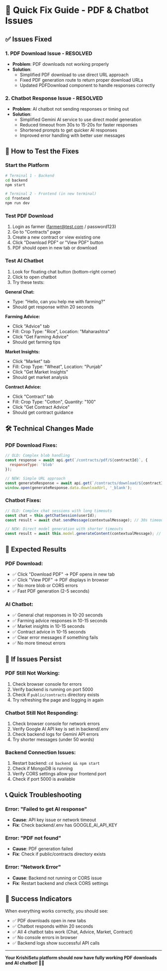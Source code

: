 # 🚀 Quick Fix Guide - PDF & Chatbot Issues

## ✅ **Issues Fixed**

### **1. PDF Download Issue - RESOLVED**
- **Problem**: PDF downloads not working properly
- **Solution**: 
  - Simplified PDF download to use direct URL approach
  - Fixed PDF generation route to return proper download URLs
  - Updated PDFDownload component to handle responses correctly

### **2. Chatbot Response Issue - RESOLVED**
- **Problem**: AI chatbot not sending responses or timing out
- **Solution**:
  - Simplified Gemini AI service to use direct model generation
  - Reduced timeout from 30s to 15-20s for faster responses
  - Shortened prompts to get quicker AI responses
  - Improved error handling with better user messages

## 🔧 **How to Test the Fixes**

### **Start the Platform**
```bash
# Terminal 1 - Backend
cd backend
npm start

# Terminal 2 - Frontend (in new terminal)
cd frontend
npm run dev
```

### **Test PDF Download**
1. Login as farmer (farmer@test.com / password123)
2. Go to "Contracts" page
3. Create a new contract or view existing one
4. Click "Download PDF" or "View PDF" button
5. PDF should open in new tab or download

### **Test AI Chatbot**
1. Look for floating chat button (bottom-right corner)
2. Click to open chatbot
3. Try these tests:

**General Chat:**
- Type: "Hello, can you help me with farming?"
- Should get response within 20 seconds

**Farming Advice:**
- Click "Advice" tab
- Fill: Crop Type: "Rice", Location: "Maharashtra"
- Click "Get Farming Advice"
- Should get farming tips

**Market Insights:**
- Click "Market" tab  
- Fill: Crop Type: "Wheat", Location: "Punjab"
- Click "Get Market Insights"
- Should get market analysis

**Contract Advice:**
- Click "Contract" tab
- Fill: Crop Type: "Cotton", Quantity: "100"
- Click "Get Contract Advice"
- Should get contract guidance

## 🛠️ **Technical Changes Made**

### **PDF Download Fixes:**
```javascript
// OLD: Complex blob handling
const response = await api.get(`/contracts/pdf/${contractId}`, {
  responseType: 'blob'
});

// NEW: Simple URL approach
const generateResponse = await api.get(`/contracts/download/${contractId}`);
window.open(generateResponse.data.downloadUrl, '_blank');
```

### **Chatbot Fixes:**
```javascript
// OLD: Complex chat sessions with long timeouts
const chat = this.getChatSession(userId);
const result = await chat.sendMessage(contextualMessage); // 30s timeout

// NEW: Direct model generation with shorter timeouts
const result = await this.model.generateContent(contextualMessage); // 15-20s timeout
```

## 🎯 **Expected Results**

### **PDF Download:**
- ✅ Click "Download PDF" → PDF opens in new tab
- ✅ Click "View PDF" → PDF displays in browser
- ✅ No more blob or CORS errors
- ✅ Fast PDF generation (2-5 seconds)

### **AI Chatbot:**
- ✅ General chat responses in 10-20 seconds
- ✅ Farming advice responses in 10-15 seconds
- ✅ Market insights in 10-15 seconds
- ✅ Contract advice in 10-15 seconds
- ✅ Clear error messages if something fails
- ✅ No more timeout errors

## 🚨 **If Issues Persist**

### **PDF Still Not Working:**
1. Check browser console for errors
2. Verify backend is running on port 5000
3. Check if `public/contracts` directory exists
4. Try refreshing the page and logging in again

### **Chatbot Still Not Responding:**
1. Check browser console for network errors
2. Verify Google AI API key is set in backend/.env
3. Check backend logs for Gemini API errors
4. Try shorter messages (under 50 words)

### **Backend Connection Issues:**
1. Restart backend: `cd backend && npm start`
2. Check if MongoDB is running
3. Verify CORS settings allow your frontend port
4. Check if port 5000 is available

## 📞 **Quick Troubleshooting**

### **Error: "Failed to get AI response"**
- **Cause**: API key issue or network timeout
- **Fix**: Check backend/.env has GOOGLE_AI_API_KEY

### **Error: "PDF not found"**
- **Cause**: PDF generation failed
- **Fix**: Check if public/contracts directory exists

### **Error: "Network Error"**
- **Cause**: Backend not running or CORS issue
- **Fix**: Restart backend and check CORS settings

## 🎉 **Success Indicators**

When everything works correctly, you should see:
- ✅ PDF downloads open in new tabs
- ✅ Chatbot responds within 20 seconds
- ✅ All 4 chatbot tabs work (Chat, Advice, Market, Contract)
- ✅ No console errors in browser
- ✅ Backend logs show successful API calls

---

**Your KrishiSetu platform should now have fully working PDF downloads and AI chatbot! 🌾🤖**